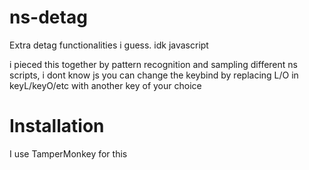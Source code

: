 # ns-detag
Extra detag functionalities i guess. idk javascript

i pieced this together by pattern recognition and sampling different ns scripts, i dont know js
you can change the keybind by replacing L/O in keyL/keyO/etc with another key of your choice

# Installation
I use TamperMonkey for this
